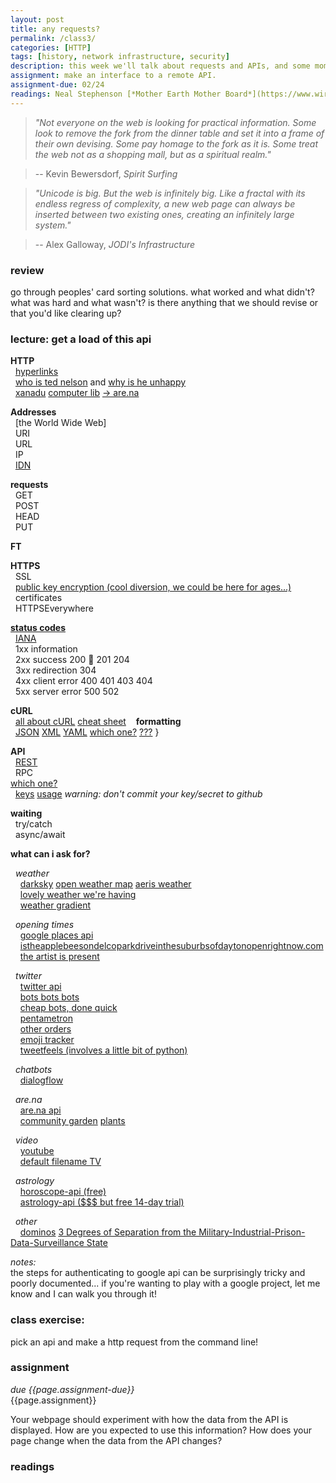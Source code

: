 ```yaml
---  
layout: post  
title: any requests?  
permalink: /class3/  
categories: [HTTP]
tags: [history, network infrastructure, security]
description: this week we'll talk about requests and APIs, and some moments in internet history. We'll learn to use some command line tools, and talk about some interesting uses of data.
assignment: make an interface to a remote API.
assignment-due: 02/24
readings: Neal Stephenson [*Mother Earth Mother Board*](https://www.wired.com/1996/12/ffglass/)<br>Louise Drulhe [*Critical Atlas of Internet*](http://internet-atlas.net)
---  
```


>*"Not everyone on the web is looking for practical information. Some look to remove the fork from the dinner table and set it into a frame of their own devising. Some pay homage to the fork as it is. Some treat the web not as a shopping mall, but as a spiritual realm."*  

>-- Kevin Bewersdorf, *Spirit Surfing*  

>*"Unicode is big. But the web is infinitely big. Like a fractal with its endless regress of complexity, a new web page can always be inserted between two existing ones, creating an infinitely large system."*

>-- Alex Galloway, *JODI's Infrastructure*

<!--more-->

### review  
go through peoples' card sorting solutions. what worked and what didn't? what was hard and what wasn't? is there anything that we should revise or that you'd like clearing up?  
  
### lecture: get a load of this api  
  
**HTTP**  
  [hyperlinks](https://en.wikipedia.org/wiki/Hyperlink)  
  [who is ted nelson](http://www.hyperland.com/Tedpage-D285) and [why is he unhappy](https://web.archive.org/web/20071009230444/http://www.disenchanted.com/dis/technology/xanadu.html)  
  [xanadu](http://xanadu.com/xUniverse-D6) [computer lib](http://worrydream.com/refs/Nelson-ComputerLibDreamMachines1975.pdf) [-> are.na](https://walkerart.org/magazine/counter-currents-are-na-on-ted-nelsons-computer-libdream-machines)  
  
**Addresses**  
  [the World Wide Web]  
  URI  
  URL  
  IP  
  [IDN](http://idn.jodi.org)  

**requests**  
  GET  
  POST  
  HEAD  
  PUT  
  
**FT**  
  
**HTTPS**  
  SSL  
  [public key encryption (cool diversion, we could be here for ages...)](https://en.wikipedia.org/wiki/Public-key_cryptography)  
  certificates  
  HTTPSEverywhere  
  
[**status codes**](https://en.wikipedia.org/wiki/List_of_HTTP_status_codes)  
  [IANA](https://en.wikipedia.org/wiki/Internet_Assigned_Numbers_Authority)  
  1xx information  
  2xx success 200 🎉 201 204  
  3xx redirection  304  
  4xx client error  400 401 403 404  
  5xx server error  500 502  
  
**cURL**  
  [all about cURL](https://bagder.gitbook.io/everything-curl/cmdline) [cheat sheet](https://devhints.io/curl)
  
**formatting**  
  [JSON](https://www.json.org/json-en.html) [XML](https://en.wikipedia.org/wiki/XML) [YAML](https://yaml.org) [which one?](https://stackoverflow.com/questions/3951047/xml-vs-yaml-vs-json) [???](https://stackoverflow.com/questions/1726802/what-is-the-difference-between-yaml-and-json)
}
  
**API**  
  [REST](https://en.wikipedia.org/wiki/Representational_state_transfer)  
  RPC  
  [which one?](https://www.smashingmagazine.com/2016/09/understanding-rest-and-rpc-for-http-apis/)  
  [keys](https://stackoverflow.com/questions/1453073/what-is-an-api-key) [usage](https://cloud.google.com/endpoints/docs/openapi/when-why-api-key) *warning: don't commit your key/secret to github*

**waiting**  
  try/catch  
  async/await  
  
**what can i ask for?**  

  *weather*  
    [darksky](https://darksky.net/dev/docs) [open weather map](https://openweathermap.org/api) [aeris weather](https://www.aerisweather.com)  
    [lovely weather we're having](https://glander.itch.io/lovely-weather-were-having)  
    [weather gradient](http://weathergradient.com)

  *opening times*  
    [google places api](https://developers.google.com/places/web-service/intro)  
    [istheapplebeesondelcoparkdriveinthesuburbsofdaytonopenrightnow.com](http://istheapplebeesondelcoparkdrinthesuburbsofdaytonopenrightnow.com)  
    [the artist is present](http://www.pippinbarr.com/games/theartistispresent/TheArtistIsPresent.html)  

  *twitter*  
    [twitter api](https://developer.twitter.com)  
    [bots bots bots](https://botwiki.org/bots/twitterbots/)  
    [cheap bots, done quick](http://cheapbotsdonequick.com)  
    [pentametron](https://twitter.com/pentametron)  
    [other orders](https://lav.io/projects/other-orders/)  
    [emoji tracker](http://emojitracker.com)  
    [tweetfeels (involves a little bit of python)](https://github.com/uclatommy/tweetfeels)  

  *chatbots*  
    [dialogflow](https://dialogflow.com/docs/reference/agent/)  

  *are.na*  
    [are.na api](https://dev.are.na/documentation)  
    [community garden](https://garden-for-the-book.are.na) [plants](https://www.are.na/are-na-review/community-garden-s9wioauhmh4)

  *video*    
    [youtube](https://developers.google.com/youtube/v3/)  
    [default filename TV](http://defaultfile.name)  

  *astrology*  
    [horoscope-api (free)](https://github.com/sumitgohil/horoscope-api)  
    [astrology-api ($$$ but free 14-day trial)](https://www.astrologyapi.com)

  *other*  
    [dominos](https://www.npmjs.com/package/dominos) [3 Degrees of Separation from the Military-Industrial-Prison-Data-Surveillance State](http://linkedd.s3.amazonaws.com/index.html)
  
*notes:*   
the steps for authenticating to google api can be surprisingly tricky and poorly documented... if you're wanting to play with a google project, let me know and I can walk you through it!  
  
### class exercise:  
pick an api and make a http request from the command line!  

### assignment  
*due {{page.assignment-due}}*<br>
{{page.assignment}}

Your webpage should experiment with how the data from the API is displayed. How are you expected to use this information? How does your page change when the data from the API changes?

### readings  


